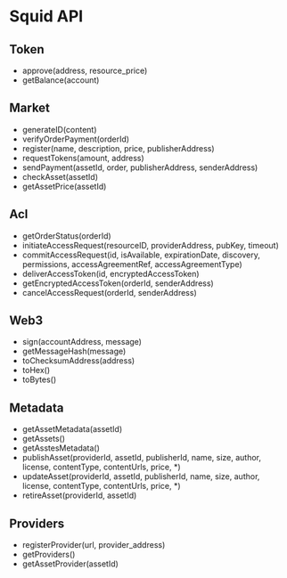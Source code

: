 # Squid API
## Token
- approve(address, resource_price)
- getBalance(account)

## Market
- generateID(content)
- verifyOrderPayment(orderId)
- register(name, description, price, publisherAddress)
- requestTokens(amount, address)
- sendPayment(assetId, order, publisherAddress, senderAddress)
- checkAsset(assetId)
- getAssetPrice(assetId)

## Acl
- getOrderStatus(orderId)
- initiateAccessRequest(resourceID, providerAddress, pubKey, timeout)
- commitAccessRequest(id,  isAvailable,  expirationDate,  discovery,  permissions,  accessAgreementRef,   accessAgreementType)
- deliverAccessToken(id, encryptedAccessToken)
- getEncryptedAccessToken(orderId, senderAddress)
- cancelAccessRequest(orderId, senderAddress)

## Web3
- sign(accountAddress, message)
- getMessageHash(message)
- toChecksumAddress(address)
- toHex()
- toBytes()

## Metadata

- getAssetMetadata(assetId)
- getAssets()
- getAsstesMetadata()
- publishAsset(providerId, assetId, publisherId, name, size, author, license, contentType, contentUrls, price, *)
- updateAsset(providerId, assetId, publisherId, name, size, author, license, contentType, contentUrls, price, *)
- retireAsset(providerId, assetId)

## Providers

- registerProvider(url, provider_address)
- getProviders()
- getAssetProvider(assetId)